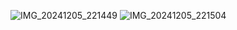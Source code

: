 ![IMG_20241205_221449](https://github.com/user-attachments/assets/7275ce5b-7045-4972-b186-259d9e2dcd8b)
![IMG_20241205_221504](https://github.com/user-attachments/assets/20de9be7-ea3a-4939-b7b9-1c8a89b5a36e)
